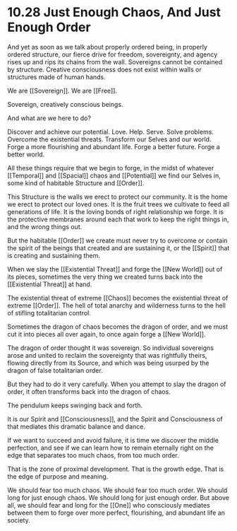 # 10.28 Just Enough Chaos, And Just Enough Order

And yet as soon as we talk about properly ordered being, in properly ordered structure, our fierce drive for freedom, sovereignty, and agency rises up and rips its chains from the wall. Sovereigns cannot be contained by structure. Creative consciousness does not exist within walls or structures made of human hands.

We are [[Sovereign]]. We are [[Free]]. 

Sovereign, creatively conscious beings.  

And what are we here to do?  

Discover and achieve our potential. Love. Help. Serve. Solve problems. Overcome the existential threats. Transform our Selves and our world. Forge a more flourishing and abundant life. Forge a better future. Forge a better world.  

All these things require that we begin to forge, in the midst of whatever [[Temporal]] and [[Spacial]] chaos and [[Potential]] we find our Selves in, some kind of habitable Structure and [[Order]]. 

This Structure is the walls we erect to protect our community. It is the home we erect to protect our loved ones. It is the fruit trees we cultivate to feed all generations of life. It is the loving bonds of right relationship we forge. It is the protective membranes around each that work to keep the right things in, and the wrong things out. 

But the habitable [[Order]] we create must never try to overcome or contain the spirit of the beings that created and are sustaining it, or the [[Spirit]] that is creating and sustaining them. 

When we slay the [[Existential Threat]] and forge the [[New World]] out of its pieces, sometimes the very thing we created turns back into the [[Existential Threat]] at hand. 

The existential threat of extreme [[Chaos]] becomes the existential threat of extreme [[Order]]. The hell of total anarchy and wilderness turns to the hell of stifling totalitarian control. 

Sometimes the dragon of chaos becomes the dragon of order, and we must cut it into pieces all over again, to once again forge a [[New World]].

The dragon of order thought it was sovereign. So individual sovereigns arose and united to reclaim the sovereignty that was rightfully theirs, flowing directly from its Source, and which was being usurped by the dragon of false totalitarian order.  

But they had to do it very carefully. When you attempt to slay the dragon of order, it often transforms back into the dragon of chaos. 

The pendulum keeps swinging back and forth.

It is our Spirit and [[Consciousness]], and the Spirit and Consciousness of  that mediates this dramatic balance and dance. 

If we want to succeed and avoid failure, it is time we discover the middle perfection, and see if we can learn how to remain eternally right on the edge that separates too much chaos, from too much order. 

That is the zone of proximal development. That is the growth edge. That is the edge of purpose and meaning.  

We should fear too much chaos. We should fear too much order. We should long for just enough chaos. We should long for just enough order. But above all, we should fear and long for the [[One]] who consciously mediates between them to forge over more perfect, flourishing, and abundant life an society. 